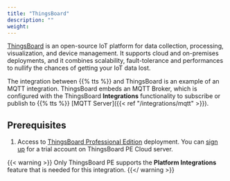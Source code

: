 ```yaml
---
title: "ThingsBoard"
description: ""
weight: 
---
```


[ThingsBoard](https://thingsboard.io/) is an open-source IoT platform for data collection, processing, visualization, and device management. It supports cloud and on-premises deployments, and it combines scalability, fault-tolerance and performances to nullify the chances of getting your IoT data lost.

<!--more-->

The integration between {{% tts %}} and ThingsBoard is an example of an MQTT integration. ThingsBoard embeds an MQTT Broker, which is configured with the ThingsBoard **Integrations** functionality to subscribe or publish to {{% tts %}} [MQTT Server]({{< ref "/integrations/mqtt" >}}).

## Prerequisites

1. Access to [ThingsBoard Professional Edition](https://thingsboard.io/products/thingsboard-pe/) deployment. You can [sign up](https://cloud.thingsboard.io/signup) for a trial account on ThingsBoard PE Cloud server.

{{< warning >}} Only ThingsBoard PE supports the **Platform Integrations** feature that is needed for this integration. {{</ warning >}}
